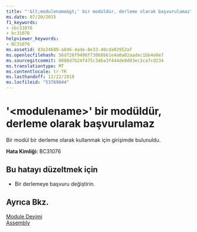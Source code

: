 ```yaml
---
title: "'&lt;modulename&gt;' bir modüldür, derleme olarak başvurulamaz"
ms.date: 07/20/2015
f1_keywords:
- vbc31076
- bc31076
helpviewer_keywords:
- BC31076
ms.assetid: 83e24689-a846-4ade-8e33-40cda02952af
ms.openlocfilehash: 56df26f9498f730b8b61e4a0a02aadec1bb4e0e7
ms.sourcegitcommit: 0888d7b24f475c346a3f444de8d83ec1ca7cd234
ms.translationtype: MT
ms.contentlocale: tr-TR
ms.lasthandoff: 12/22/2018
ms.locfileid: "53769044"
---
```

# <a name="ltmodulenamegt-is-a-module-and-cannot-be-referenced-as-an-assembly"></a>'&lt;modulename&gt;' bir modüldür, derleme olarak başvurulamaz
Bir modül bir derleme olarak kullanmak için girişimde bulunuldu.  
  
 **Hata Kimliği:** BC31076  
  
## <a name="to-correct-this-error"></a>Bu hatayı düzeltmek için  
  
-   Bir derlemeye başvuru değiştirin.  
  
## <a name="see-also"></a>Ayrıca Bkz.  
 [Module Deyimi](../../visual-basic/language-reference/statements/module-statement.md)  
 [Assembly](../../visual-basic/language-reference/modifiers/assembly.md)
